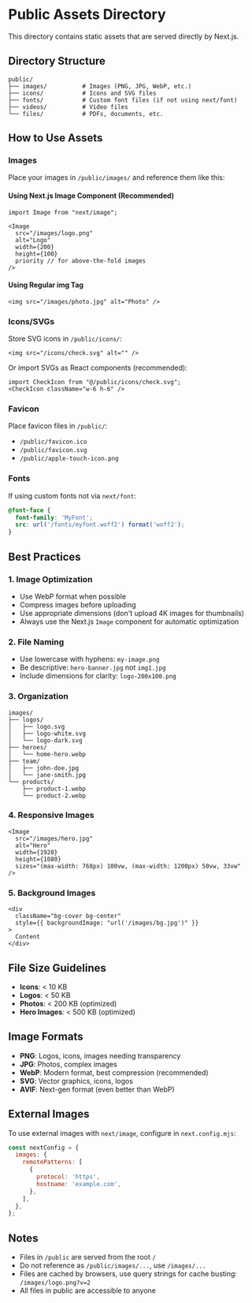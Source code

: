 # Public Assets Directory

This directory contains static assets that are served directly by Next.js.

## Directory Structure

```
public/
├── images/          # Images (PNG, JPG, WebP, etc.)
├── icons/           # Icons and SVG files
├── fonts/           # Custom font files (if not using next/font)
├── videos/          # Video files
└── files/           # PDFs, documents, etc.
```

## How to Use Assets

### Images

Place your images in `/public/images/` and reference them like this:

#### Using Next.js Image Component (Recommended)
```tsx
import Image from "next/image";

<Image 
  src="/images/logo.png" 
  alt="Logo" 
  width={200} 
  height={100}
  priority // for above-the-fold images
/>
```

#### Using Regular img Tag
```tsx
<img src="/images/photo.jpg" alt="Photo" />
```

### Icons/SVGs

Store SVG icons in `/public/icons/`:

```tsx
<img src="/icons/check.svg" alt="" />
```

Or import SVGs as React components (recommended):
```tsx
import CheckIcon from "@/public/icons/check.svg";
<CheckIcon className="w-6 h-6" />
```

### Favicon

Place favicon files in `/public/`:
- `/public/favicon.ico`
- `/public/favicon.svg`
- `/public/apple-touch-icon.png`

### Fonts

If using custom fonts not via `next/font`:
```css
@font-face {
  font-family: 'MyFont';
  src: url('/fonts/myfont.woff2') format('woff2');
}
```

## Best Practices

### 1. Image Optimization
- Use WebP format when possible
- Compress images before uploading
- Use appropriate dimensions (don't upload 4K images for thumbnails)
- Always use the Next.js `Image` component for automatic optimization

### 2. File Naming
- Use lowercase with hyphens: `my-image.png`
- Be descriptive: `hero-banner.jpg` not `img1.jpg`
- Include dimensions for clarity: `logo-200x100.png`

### 3. Organization
```
images/
├── logos/
│   ├── logo.svg
│   ├── logo-white.svg
│   └── logo-dark.svg
├── heroes/
│   └── home-hero.webp
├── team/
│   ├── john-doe.jpg
│   └── jane-smith.jpg
└── products/
    ├── product-1.webp
    └── product-2.webp
```

### 4. Responsive Images
```tsx
<Image
  src="/images/hero.jpg"
  alt="Hero"
  width={1920}
  height={1080}
  sizes="(max-width: 768px) 100vw, (max-width: 1200px) 50vw, 33vw"
/>
```

### 5. Background Images
```tsx
<div 
  className="bg-cover bg-center" 
  style={{ backgroundImage: "url('/images/bg.jpg')" }}
>
  Content
</div>
```

## File Size Guidelines

- **Icons**: < 10 KB
- **Logos**: < 50 KB
- **Photos**: < 200 KB (optimized)
- **Hero Images**: < 500 KB (optimized)

## Image Formats

- **PNG**: Logos, icons, images needing transparency
- **JPG**: Photos, complex images
- **WebP**: Modern format, best compression (recommended)
- **SVG**: Vector graphics, icons, logos
- **AVIF**: Next-gen format (even better than WebP)

## External Images

To use external images with `next/image`, configure in `next.config.mjs`:

```js
const nextConfig = {
  images: {
    remotePatterns: [
      {
        protocol: 'https',
        hostname: 'example.com',
      },
    ],
  },
};
```

## Notes

- Files in `/public` are served from the root `/`
- Do not reference as `/public/images/...`, use `/images/...`
- Files are cached by browsers, use query strings for cache busting: `/images/logo.png?v=2`
- All files in public are accessible to anyone

